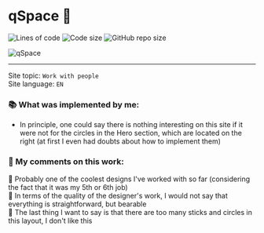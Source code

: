 # qSpace 🌠

![Lines of code](https://img.shields.io/tokei/lines/github/sineylo/qSpace?style=for-the-badge) ![Code size](https://img.shields.io/github/languages/code-size/SineYlo/qSpace?style=for-the-badge) ![GitHub repo size](https://img.shields.io/github/repo-size/SineYlo/qSpace?style=for-the-badge)

![qSpace](https://i.ibb.co/F6MZgPj/Ashampoo-Snap-26-2021-21h0m4s-003-q-Space-Microsoft-Edge.jpg)

***

Site topic: `Work with people`  
Site language: `EN`

### 📚 What was implemented by me:

- In principle, one could say there is nothing interesting on this site if it were not for the circles in the Hero section, which are located on the right (at first I even had doubts about how to implement them)

### 🐍 My comments on this work:

🔸 Probably one of the coolest designs I've worked with so far (considering the fact that it was my 5th or 6th job)  
🔸 In terms of the quality of the designer's work, I would not say that everything is straightforward, but bearable  
🔸 The last thing I want to say is that there are too many sticks and circles in this layout, I don't like this
